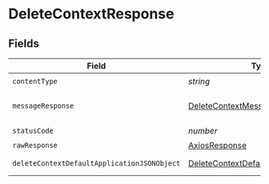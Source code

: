 # DeleteContextResponse


## Fields

| Field                                                                                                 | Type                                                                                                  | Required                                                                                              | Description                                                                                           |
| ----------------------------------------------------------------------------------------------------- | ----------------------------------------------------------------------------------------------------- | ----------------------------------------------------------------------------------------------------- | ----------------------------------------------------------------------------------------------------- |
| `contentType`                                                                                         | *string*                                                                                              | :heavy_check_mark:                                                                                    | N/A                                                                                                   |
| `messageResponse`                                                                                     | [DeleteContextMessageResponse](../../models/operations/deletecontextmessageresponse.md)               | :heavy_minus_sign:                                                                                    | A confirmation message                                                                                |
| `statusCode`                                                                                          | *number*                                                                                              | :heavy_check_mark:                                                                                    | N/A                                                                                                   |
| `rawResponse`                                                                                         | [AxiosResponse](https://axios-http.com/docs/res_schema)                                               | :heavy_minus_sign:                                                                                    | N/A                                                                                                   |
| `deleteContextDefaultApplicationJSONObject`                                                           | [DeleteContextDefaultApplicationJSON](../../models/operations/deletecontextdefaultapplicationjson.md) | :heavy_minus_sign:                                                                                    | Error response.                                                                                       |